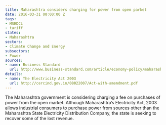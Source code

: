 ```yaml
---
title: Maharashtra considers charging for power from open parket
date: 2016-03-31 00:00:00 Z
tags:
- MSEDCL
- tariff
states:
- Maharashtra
sectors:
- Climate Change and Energy
subsectors:
- Power
sources:
- name: Business Standard
  url: http://www.business-standard.com/article/economy-policy/maharashtra-for-levy-on-open-access-power-purchase-116032700345_1.html
details:
- name: The Electricity Act 2003
  url: http://cercind.gov.in/08022007/Act-with-amendment.pdf
---
```


The Maharashtra government is considering charging a fee on purchases of power from the open market. Although Maharashtra’s Electricity Act, 2003 allows industrial consumers to purchase power from sources other than the Maharashtra State Electricity Distribution Company, the state is seeking to recover some of the lost revenue.
